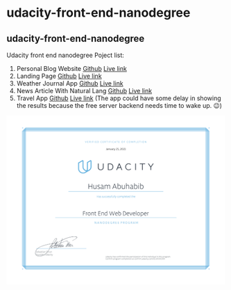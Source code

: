 # udacity-front-end-nanodegree
## udacity-front-end-nanodegree
Udacity front end nanodegree
Poject list:
1. Personal Blog Website
[Github](https://github.com/HMABUHABIB/udacity-front-end-nanodegree/tree/main/Project-1) [Live link](https://hmabuhabib.github.io/udacity-front-end-nanodegree/Project-1/)
2. Landing Page
[Github](https://github.com/HMABUHABIB/udacity-front-end-nanodegree/tree/main/Project-2) [Live link](https://hmabuhabib.github.io/udacity-front-end-nanodegree/Project-2/)
3. Weather Journal App
[Github](https://github.com/HMABUHABIB/udacity-front-end-nanodegree-Project-3) [Live link](https://udacity-front-end-nanodegree-project-3.glitch.me/)
4. News Article With Natural Lang
[Github](https://github.com/HMABUHABIB/udacity-front-end-nanodegree-Project-4) [Live link](https://hmabuhabib.github.io/udacity-front-end-nanodegree-Project-4/dist/)
5. Travel App
[Github](https://github.com/HMABUHABIB/udacity-front-end-nanodegree-Project-5) [Live link](https://hmabuhabib.github.io/udacity-front-end-nanodegree-Project-5/dist/) (The app could have some delay in showing the results because the free server backend needs time to wake up. 😉)

[<img src="https://raw.githubusercontent.com/HMABUHABIB/hmabuhabib.github.io/main/img/Udacity.png">](https://graduation.udacity.com/confirm/ELW5WCKM)
